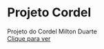 # Projeto Cordel
Projeto do Cordel Milton Duarte <br>
[Clique para ver](https://victorrodrigofreitas.github.io/projeto-cordel/index.html)
